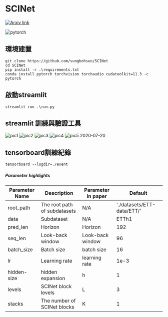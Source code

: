 # SCINet

[![Arxiv link](https://img.shields.io/badge/arXiv-Time%20Series%20is%20a%20Special%20Sequence%3A%20Forecasting%20with%20Sample%20Convolution%20and%20Interaction-%23B31B1B)](https://arxiv.org/pdf/2106.09305.pdf)

![pytorch](https://img.shields.io/badge/-PyTorch-%23EE4C2C?logo=PyTorch&labelColor=lightgrey)

## 環境建置
```
git clone https://github.com/sungbohsun/SCINet
cd SCINet
pip install -r .\requirements.txt
conda install pytorch torchvision torchaudio cudatoolkit=11.3 -c pytorch
```

## 啟動streamlit
```
streamlit run .\run.py
```

## streamlit 訓練與驗證工具
![pic1](https://github.com/sungbohsun/SCINet/blob/main/demo/demo1.png)
![pic2](https://github.com/sungbohsun/SCINet/blob/main/demo/demo2.png)
![pic3](https://github.com/sungbohsun/SCINet/blob/main/demo/demo3.png)
![pic4](https://github.com/sungbohsun/SCINet/blob/main/demo/demo4.png)
![pic5](https://github.com/sungbohsun/SCINet/blob/main/demo/demo5.png)
 2020-07-20

## tensorboard訓練紀錄
```
tensorboard --logdir=./event
```
##### Parameter highlights

| Parameter Name | Description                  | Parameter in paper | Default                    |
| -------------- | ---------------------------- | ------------------ | -------------------------- |
| root_path      | The root path of subdatasets | N/A                | './datasets/ETT-data/ETT/' |
| data           | Subdataset                   | N/A                | ETTh1                      |
| pred_len       | Horizon                      | Horizon            | 192                         |
| seq_len        | Look-back window             | Look-back window   | 96                         |
| batch_size     | Batch size                   | batch size         | 16                         |
| lr             | Learning rate                | learning rate      | 1e-3                     |
| hidden-size    | hidden expansion             | h                  | 1                          |
| levels         | SCINet block levels          | L                  | 3                          |
| stacks         | The number of SCINet blocks  | K                  | 1                          |
